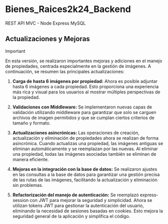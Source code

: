 # Bienes_Raices2k24_Backend

REST API MVC - Node Express MySQL

## Actualizaciones y Mejoras

> [!IMPORTANT]
> En esta versión, se realizaron importantes mejoras y adiciones en el manejo de propiedades, centrada especialmente en la gestión de imágenes. A continuación, se resumen las principales actualizaciones:

1. **Carga de hasta 6 imágenes por propiedad:**
   Ahora es posible adjuntar hasta 6 imágenes a cada propiedad. Esto proporciona una experiencia más rica y visual para los usuarios al mostrar múltiples perspectivas de la propiedad.

2. **Validaciones con Middleware:**
   Se implementaron nuevas capas de validación utilizando middleware para garantizar que solo se carguen archivos de imagen permitidos y que se cumplan ciertos criterios de tamaño y formato.

3. **Actualizaciones asincrónicas:**
   Las operaciones de creación, actualización y eliminación de propiedades ahora se realizan de forma asincrónica. Cuando actualizas una propiedad, las imágenes antiguas se eliminan automáticamente y se reemplazan por las nuevas. Al eliminar una propiedad, todas las imágenes asociadas también se eliminan de manera eficiente.

4. **Mejoras en la integración con la base de datos:**
   Se realizaron ajustes en las consultas a la base de datos para garantizar una gestión precisa de las rutas de las imágenes, facilitando la actualización y eliminación sin problemas.

5. **Refactorización del manejo de autenticación:**
   Se reemplazó express-session con JWT para mejorar la seguridad y simplicidad. Ahora se utilizan tokens JWT para gestionar la autenticación del usuario, eliminando la necesidad de sesiones basadas en cookies. Esto mejora la seguridad general de la aplicación y simplifica el código.
